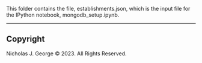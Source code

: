 This folder contains the file, establishments.json, which is the input file for the IPython notebook, mongodb_setup.ipynb.

----

## Copyright

Nicholas J. George © 2023. All Rights Reserved.
